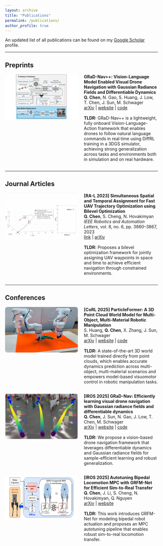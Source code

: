 ```yaml
---
layout: archive
title: "Publications"
permalink: /publications/
author_profile: true
---
```


An updated list of all publications can be found on my <a href="https://scholar.google.com/citations?user=MqU82XsAAAAJ&hl=en" target="_blank">Google Scholar</a> profile.

---

## Preprints

<div class="publication" style="display: flex; align-items: stretch; margin-bottom: 30px;">
  <img src="/images/publications/grad_nav_pp.png" alt="UAV traj" style="width: 240px; height: 150px; object-fit: fill; margin-right: 20px; border-radius: 8px;">
  <div>
    <strong> GRaD-Nav++: Vision-Language Model Enabled Visual Drone Navigation with Gaussian Radiance Fields and Differentiable Dynamics</strong><br>
    <strong>Q. Chen</strong>, N. Gao, S. Huang, J. Low, T. Chen, J. Sun, M. Schwager<br>
    <a href="https://www.arxiv.org/abs/2506.14009" target="_blank">arXiv</a> |
    <a href="https://www.arxiv.org/abs/2506.14009" target="_blank">website</a> |
    <a href="https://www.arxiv.org/abs/2506.14009" target="_blank">code</a><br><br>
    <strong>TLDR:</strong> GRaD-Nav++ is a lightweight, fully onboard Vision-Language-Action framework that enables drones to follow natural language commands in real time using DiffRL training in a 3DGS simulator, achieving strong generalization across tasks and environments both in simulation and on real hardware.
  </div>
</div>

---

## Journal Articles

<div class="publication" style="display: flex; align-items: stretch; margin-bottom: 30px;">
  <img src="/images/publications/RAL_1.gif" alt="UAV traj" style="width: 240px; height: 150px; object-fit: fill; margin-right: 20px; border-radius: 8px;">
  <div>
    <strong>[RA-L 2023] Simultaneous Spatial and Temporal Assignment for Fast UAV Trajectory Optimization using Bilevel Optimization</strong><br>
    <strong>Q. Chen</strong>, S. Cheng, N. Hovakimyan<br>
    <em>IEEE Robotics and Automation Letters</em>, vol. 8, no. 6, pp. 3860–3867, 2023<br>
    <a href="https://ieeexplore.ieee.org/document/10117594" target="_blank">link</a> |
    <a href="https://arxiv.org/abs/2211.15902" target="_blank">arXiv</a><br><br>
    <strong>TLDR:</strong> Proposes a bilevel optimization framework for jointly assigning UAV waypoints in space and time to achieve efficient navigation through constrained environments.
  </div>
</div>

---

## Conferences
<div class="publication" style="display: flex; align-items: stretch; margin-bottom: 30px;">
  <img src="/images/publications/particle_former_website.jpg" alt="ParticleFormer" style="width: 240px; height: 150px; object-fit: fill; margin-right: 20px; border-radius: 8px;">
  <div>
    <strong>[CoRL 2025] ParticleFormer: A 3D Point Cloud World Model for Multi-Object, Multi-Material Robotic Manipulation</strong><br>
    S. Huang, <strong>Q. Chen</strong>, X. Zhang, J. Sun, M. Schwager<br>
    <a href="https://arxiv.org/abs/2506.23126" target="_blank">arXiv</a> |
    <a href="https://suninghuang19.github.io/particleformer_page/" target="_blank">website</a> |
    <a href="https://suninghuang19.github.io/particleformer_page/" target="_blank">code</a><br><br>
    <strong>TLDR:</strong> A state-of-the-art 3D world model trained directly from point clouds, which enables accurate dynamics prediction across multi-object, multi-material scenarios and empowers model-based visuomotor control in robotic manipulation tasks.
  </div>
</div>

<div class="publication" style="display: flex; align-items: stretch; margin-bottom: 30px;">
  <img src="/images/publications/gradnav.png" alt="GRaD-Nav" style="width: 240px; height: 150px; object-fit: fill; margin-right: 20px; border-radius: 8px;">
  <div>
    <strong>[IROS 2025] GRaD-Nav: Efficiently learning visual drone navigation with Gaussian radiance fields and differentiable dynamics</strong><br>
    <strong>Q. Chen</strong>, J. Sun, N. Gao, J. Low, T. Chen, M. Schwager<br>
    <a href="https://arxiv.org/abs/2503.03984" target="_blank">arXiv</a> |
    <a href="https://qianzhong-chen.github.io/gradnav.github.io/" target="_blank">website</a> |
    <a href="https://github.com/Qianzhong-Chen/grad_nav" target="_blank">code</a><br><br>
    <strong>TLDR:</strong> We propose a vision-based drone navigation framework that leverages differentiable dynamics and Gaussian radiance fields for sample-efficient learning and robust generalization.
  </div>
</div>

<div class="publication" style="display: flex; align-items: stretch; margin-bottom: 30px;">
  <img src="/images/publications/difftune.png" alt="Difftune" style="width: 240px; height: 150px; object-fit: fill; margin-right: 20px; border-radius: 8px;">
  <div>
    <strong>[IROS 2025] Autotuning Bipedal Locomotion MPC with GRFM-Net for Efficient Sim-to-Real Transfer</strong><br>
    <strong>Q. Chen</strong>, J. Li, S. Cheng, N. Hovakimyan, Q. Nguyen<br>
    <a href="https://arxiv.org/abs/2409.15710" target="_blank">arXiv</a> |
    <a href="https://sites.google.com/view/difftune-hector/home" target="_blank">website</a><br><br>
    <strong>TLDR:</strong> This work introduces GRFM-Net for modeling bipedal robot actuation and proposes an MPC autotuning pipeline that enables robust sim-to-real locomotion transfer.
  </div>
</div>

